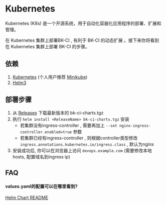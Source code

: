 # Kubernetes

Kubernetes (K8s) 是一个开源系统，用于自动化容器化应用程序的部署、扩展和管理。

在 Kubernetes 集群上部署BK-CI , 有利于 BK-CI 的动态扩展 。接下来你将看到在 Kubernetes 集群上部署 BK-CI 的步骤。

## 依赖
1. [Kubernetes](https://kubernetes.io/) (个人用户推荐 [Minikube](https://minikube.sigs.k8s.io/docs/start/))
2. [Helm3](https://helm.sh/docs/intro/install/)

## 部署步骤
1. 从 [Releases](https://github.com/TencentBlueKing/bk-ci/releases) 下载最新版本的 bk-ci-charts.tgz
2. 执行 `helm install <ReleaseName> bk-ci-charts.tgz` 安装
    - 若集群没有ingress-controller , 需要再加上 `--set nginx-ingress-controller.enabled=true` 参数
    - 若集群已经有ingress-controller , 则根据controller类型修改 `ingress.annotations.kubernetes.io/ingress.class` , 默认为nginx
3. 安装成功后, 你可以在浏览器上访问 `devops.example.com` (需要修改本地hosts, 配置域名到ingress ip)

## FAQ
#### values.yaml的配置可以在哪里看到?
[Helm Chart README](https://github.com/TencentBlueKing/bk-ci/blob/master/helm-charts/README.md)
